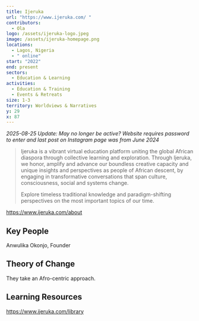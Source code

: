 ```yaml
---
title: Ijeruka
url: "https://www.ijeruka.com/ "
contributors:
  - Ola
logo: /assets/ijeruka-logo.jpeg
image: /assets/ijeruka-homepage.png
locations:
  - Lagos, Nigeria
  - " online"
start: "2022"
end: present
sectors:
  - Education & Learning
activities:
  - Education & Training
  - Events & Retreats
size: 1-3
territory: Worldviews & Narratives
y: 29
x: 87
---
```


_2025-08-25 Update: May no longer be active? Website requires password to enter and last post on Instagram page was from June 2024_

> Ijeruka is a vibrant virtual education platform uniting the global African diaspora through collective learning and exploration. Through Ijeruka, we honor, amplify and advance our boundless creative capacity and unique insights and perspectives as people of African descent, by engaging in transformative conversations that span culture, consciousness, social and systems change.
> 
> Explore timeless traditional knowledge and paradigm-shifting perspectives on the most important topics of our time.

https://www.ijeruka.com/about 

## Key People

Anwulika Okonjo, Founder

## Theory of Change

They take an Afro-centric approach.

## Learning Resources

https://www.ijeruka.com/library
